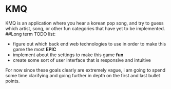 # KMQ

KMQ is an application where you hear a korean pop song, and try to guess which artist, song, or other fun categories that have yet to be implemented.
##Long term TODO list:
* figure out which back end web technologies to use in order to make this game the most **EPIC**
* implement about the settings to make this game **fun** 
* create some sort of user interface that is responsive and intuitive

For now since these goals clearly are extremely vague, I am going to spend some time clarifying and going further in depth on the first and last bullet points.

